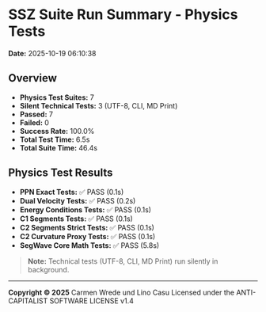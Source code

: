 # SSZ Suite Run Summary - Physics Tests

**Date:** 2025-10-19 06:10:38

## Overview

- **Physics Test Suites:** 7
- **Silent Technical Tests:** 3 (UTF-8, CLI, MD Print)
- **Passed:** 7
- **Failed:** 0
- **Success Rate:** 100.0%
- **Total Test Time:** 6.5s
- **Total Suite Time:** 46.4s

## Physics Test Results

- **PPN Exact Tests:** ✅ PASS (0.1s)
- **Dual Velocity Tests:** ✅ PASS (0.2s)
- **Energy Conditions Tests:** ✅ PASS (0.1s)
- **C1 Segments Tests:** ✅ PASS (0.1s)
- **C2 Segments Strict Tests:** ✅ PASS (0.1s)
- **C2 Curvature Proxy Tests:** ✅ PASS (0.1s)
- **SegWave Core Math Tests:** ✅ PASS (5.8s)

> **Note:** Technical tests (UTF-8, CLI, MD Print) run silently in background.

---

**Copyright © 2025**
Carmen Wrede und Lino Casu
Licensed under the ANTI-CAPITALIST SOFTWARE LICENSE v1.4
